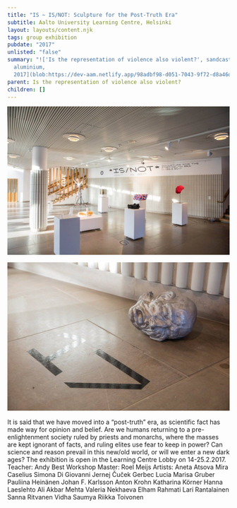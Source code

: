 ```yaml
---
title: "IS ~ IS/NOT: Sculpture for the Post-Truth Era"
subtitle: Aalto University Learning Centre, Helsinki
layout: layouts/content.njk
tags: group exhibition
pubdate: "2017"
unlisted: "false"
summary: "!['Is the representation of violence also violent?', sandcasted
  aluminium,
  2017](blob:https://dev-aam.netlify.app/98adbf98-d051-7043-9f72-d8a46da7ddd0)"
parent: Is the representation of violence also violent?
children: []
---
```

![](static/img/installation-images-is-not-sculpture-2018.jpg)

![](static/img/installation-images-is-not-sculpture-2018-02.jpg)

It is said that we have moved into a “post-truth” era, as scientific fact has made way for opinion and belief. Are we humans returning to a pre-enlightenment society ruled by priests and monarchs, where the masses are kept ignorant of facts, and ruling elites use fear to keep in power? Can science and reason prevail in this new/old world, or will we enter a new dark ages?
The exhibition is open in the Learning Centre Lobby on 14-25.2.2017.
Teacher: Andy Best
Workshop Master: Roel Meijs
Artists:
Aneta Atsova
Mira Caselius
Simona Di Giovanni
Jernej Čuček Gerbec
Lucia Marisa Gruber
Pauliina Heinänen
Johan F. Karlsson
Anton Krohn
Katharina Körner
Hanna Laeslehto
Ali Akbar Mehta
Valeria Nekhaeva
Elham Rahmati
Lari Rantalainen
Sanna Ritvanen
Vidha Saumya
Riikka Toivonen